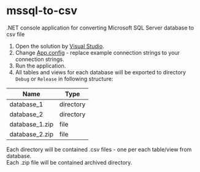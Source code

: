 # mssql-to-csv
.NET console application for converting Microsoft SQL Server database to csv file

1. Open the solution by [Visual Studio](https://www.visualstudio.com/).
2. Change [App.config](https://github.com/karavanjo/mssql-to-csv/blob/master/MsSqlToCsv/App.config) - replace example connection strings to your connection strings.
3. Run the application.
4. All tables and views for each database will be exported to directory `Debug` or `Release` in following structure:

| Name        | Type           |
| ------------- |-------------|
| database_1      | directory |
| database_2      | directory |
| database_1.zip | file      |
| database_2.zip | file      |

Each directory will be contained .csv files - one per each table/view from database.  
Each .zip file will be contained archived directory.
